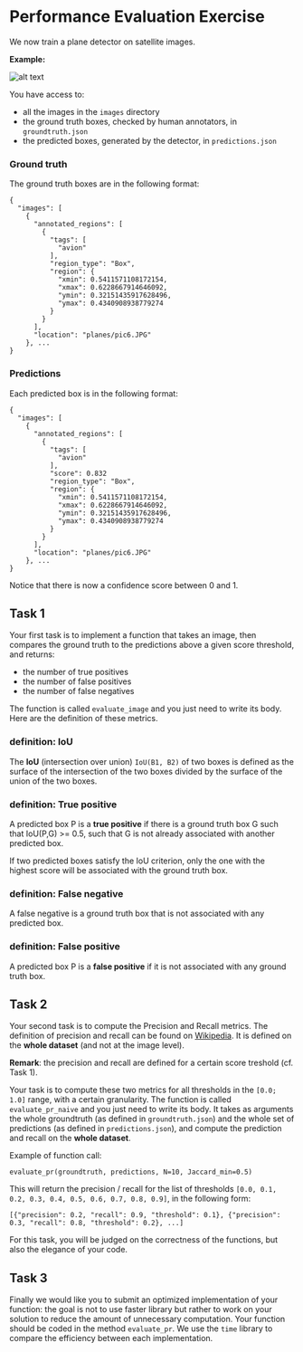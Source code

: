 # Performance Evaluation Exercise

We now train a plane detector on satellite images.

**Example:**

![alt text](https://storage.googleapis.com/dp-missions/hiring-sa/plane.png "Single axle trees")

You have access to:
- all the images in the `images` directory
- the ground truth boxes, checked by human annotators, in `groundtruth.json`
- the predicted boxes, generated by the detector, in `predictions.json`

### Ground truth

The ground truth boxes are in the following format:
```
{
  "images": [
    {
      "annotated_regions": [
        {
          "tags": [
            "avion"
          ],
          "region_type": "Box",
          "region": {
            "xmin": 0.5411571108172154,
            "xmax": 0.6228667914646092,
            "ymin": 0.32151435917628496,
            "ymax": 0.4340908938779274
          }
        }
      ],
      "location": "planes/pic6.JPG"
    }, ...
}
```


### Predictions

Each predicted box is in the following format:
```
{
  "images": [
    {
      "annotated_regions": [
        {
          "tags": [
            "avion"
          ],
          "score": 0.832
          "region_type": "Box",
          "region": {
            "xmin": 0.5411571108172154,
            "xmax": 0.6228667914646092,
            "ymin": 0.32151435917628496,
            "ymax": 0.4340908938779274
          }
        }
      ],
      "location": "planes/pic6.JPG"
    }, ...
}
```

Notice that there is now a confidence score between 0 and 1.

## Task 1

Your first task is to implement a function that takes an image, then compares the ground truth to the
predictions above a given score threshold, and returns:
- the number of true positives
- the number of false positives
- the number of false negatives

The function is called `evaluate_image` and you just need to write its body. Here are the definition of these metrics.

### definition: IoU

The **IoU** (intersection over union) `IoU(B1, B2)` of two boxes is defined as the surface of the intersection of the two boxes divided by the surface of the union of the two boxes.

### definition: True positive

A predicted box P is a **true positive** if there is a ground truth box G such that IoU(P,G) >= 0.5, such that G is not already associated with another predicted box.

If two predicted boxes satisfy the IoU criterion, only the one with the highest score will be associated with the ground truth box.

### definition: False negative

A false negative is a ground truth box that is not associated with any predicted box.

### definition: False positive

A predicted box P is a **false positive** if it is not associated with any ground truth box.


## Task 2

Your second task is to compute the Precision and Recall metrics. The definition of precision and recall can be found on [Wikipedia](https://en.wikipedia.org/wiki/Precision_and_recall). It is defined on the __whole dataset__ (and not at the image level).

**Remark**: the precision and recall are defined for a certain score treshold (cf. Task 1).

Your task is to compute these two metrics for all thresholds in the `[0.0; 1.0]` range, with a certain granularity. The function is called `evaluate_pr_naive` and you just need to write its body. It takes as arguments the whole groundtruth (as defined in `groundtruth.json`) and the whole set of predictions (as defined in `predictions.json`), and compute the prediction and recall on the __whole dataset__.

Example of function call:
```
evaluate_pr(groundtruth, predictions, N=10, Jaccard_min=0.5)
```

This will return the precision / recall for the list of thresholds `[0.0, 0.1, 0.2, 0.3, 0.4, 0.5, 0.6, 0.7, 0.8, 0.9]`, in the following form:

```
[{"precision": 0.2, "recall": 0.9, "threshold": 0.1}, {"precision": 0.3, "recall": 0.8, "threshold": 0.2}, ...]
```

For this task, you will be judged on the correctness of the functions, but also the elegance of your code.

## Task 3 

Finally we would like you to submit an optimized implementation of your function: the goal is not to use faster library but rather to work on your solution to reduce the amount of unnecessary computation. Your function should be coded in the method `evaluate_pr`. We use the `time` library to compare the efficiency between each implementation. 